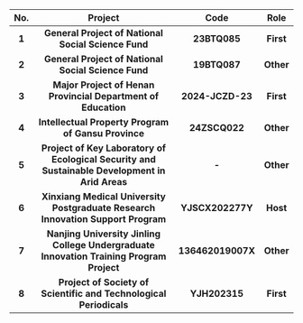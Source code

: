 |  **No.**  |  **Project**  |  **Code**  |  **Role**  |
|:-:|:-:|:-:|:-:|
|  **1**  |  **General Project of National Social Science Fund**  |  **23BTQ085**  |  **First**  |
|  **2**  |  **General Project of National Social Science Fund**  |  **19BTQ087**  |  **Other**  |
|  **3**  |  **Major Project of Henan Provincial Department of Education**  |  **2024-JCZD-23**  |  **First**  |
|  **4**  |  **Intellectual Property Program of Gansu Province**  |  **24ZSCQ022**  |  **Other**  |
|  **5**  |  **Project of Key Laboratory of Ecological Security and Sustainable Development in Arid Areas**  |  **-**  |  **Other**  |
|  **6**  |  **Xinxiang Medical University Postgraduate Research Innovation Support Program**  |  **YJSCX202277Y**  |  **Host**  |
|  **7**  |  **Nanjing University Jinling College Undergraduate Innovation Training Program Project**  |  **136462019007X**  |  **Other**  |
|  **8**  |  **Project of Society of Scientific and Technological Periodicals**  |  **YJH202315**  |  **First**  |
